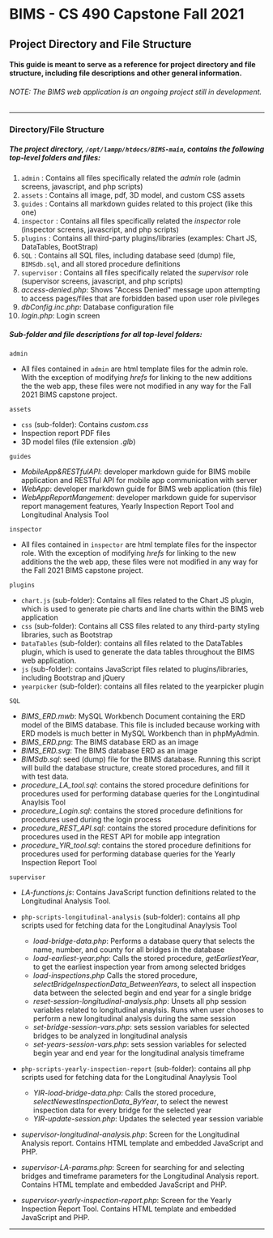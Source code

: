 
# BIMS - CS 490 Capstone Fall 2021
## Project Directory and File Structure

#### This guide is meant to serve as a reference for project directory and file structure, including file descriptions and other general information.

###### *NOTE: The BIMS web application is an ongoing project still in development.* 
--------------------------------------------------------
### Directory/File Structure
##### The project directory, `/opt/lampp/htdocs/BIMS-main`, contains the following top-level folders and files:
1. `admin` : Contains all files specifically related the *admin* role (admin screens, javascript, and php scripts)
2.  `assets` : Contains all image, pdf, 3D model, and custom CSS assets
3. `guides` : Contains all markdown guides related to this project (like this one)
4. `inspector` : Contains all files specifically related the *inspector* role (inspector screens, javascript, and php scripts)
5. `plugins` : Contains all third-party plugins/libraries (examples: Chart JS, DataTables, BootStrap)
6. `SQL` : Contains all SQL files, including database seed (dump) file, `BIMSdb.sql`, and all stored procedure definitions
7. `supervisor` : Contains all files specifically related the *supervisor* role (supervisor screens, javascript, and php scripts) 
8. *access-denied.php*: Shows "Access Denied" message upon attempting to access pages/files that are forbidden based upon user role pivileges
8. *dbConfig.inc.php*: Database configuration file
9. *login.php*: Login screen
 

##### Sub-folder and file descriptions for all top-level folders:
`admin`
- All files contained in `admin` are html template files for the admin role. With the exception of modifying *hrefs* for linking to the new additions the the web app, these files were not modified in any way for the Fall 2021 BIMS capstone project.


`assets`
- `css` (sub-folder): Contains *custom.css*
- Inspection report PDF files
- 3D model files (file extension *.glb*)

`guides`
- *MobileApp&RESTfulAPI*: developer markdown guide for BIMS mobile application and RESTful API for mobile app communication with server
- *WebApp*: developer markdown guide for BIMS web application (this file)
- *WebAppReportMangement*: developer markdown guide for supervisor report management features, Yearly Inspection Report Tool and Longitudinal Analysis Tool

`inspector`
- All files contained in `inspector` are html template files for the inspector role. With the exception of modifying *hrefs* for linking to the new additions the the web app, these files were not modified in any way for the Fall 2021 BIMS capstone project.

`plugins`
- `chart.js` (sub-folder): Contains all files related to the Chart JS plugin, which is used to generate pie charts and line charts within the BIMS web application
- `css` (sub-folder): Contains all CSS files related to any third-party styling libraries, such as Bootstrap
- `DataTables` (sub-folder): contains all files related to the DataTables plugin, which is used to generate the data tables throughout the BIMS web application.
- `js` (sub-folder): contains JavaScript files related to plugins/libraries, including Bootstrap and jQuery
- `yearpicker` (sub-folder): contains all files related to the yearpicker plugin

`SQL`
- *BIMS_ERD.mwb*: MySQL Workbench Document containing the ERD model of the BIMS database. This file is included because working with ERD models is much better in MySQL Workbench than in phpMyAdmin.
- *BIMS_ERD.png*: The BIMS database ERD as an image
- *BIMS_ERD.svg*: The BIMS database ERD as an image
- *BIMSdb.sql*: seed (dump) file for the BIMS database. Running this script will build the database structure, create stored procedures, and fill it with test data.
- *procedure_LA_tool.sql*: contains the stored procedure definitions for procedures used for performing database queries for the Longintudinal Anaylsis Tool
- *procedure_Login.sql*: contains the stored procedure definitions for procedures used during the login process
- *procedure_REST_API.sql*: contains the stored procedure definitions for procedures used in the REST API for mobile app integration
- *procedure_YIR_tool.sql*: contains the stored procedure definitions for procedures used for performing database queries for the Yearly Inspection Report Tool

`supervisor`
- *LA-functions.js*: Contains JavaScript function definitions related to the Longitudinal Analysis Tool. 

- `php-scripts-longitudinal-analysis` (sub-folder): contains all php scripts used for fetching data for the Longitudinal Anaylysis Tool
    - *load-bridge-data.php*: Performs a database query that selects the name, number, and county for all bridges in the database
    - *load-earliest-year.php*: Calls the stored procedure, *getEarliestYear*, to get the earliest inspection year from among selected bridges
    - *load-inspections.php* Calls the stored procedure, *selectBridgeInspectionData_BetweenYears*, to select all inspection data between the selected begin and end year for a single bridge
    - *reset-session-longitudinal-analysis.php*: Unsets all php session variables related to longitudinal anaylsis. Runs when user chooses to perform a new longitudinal analysis during the same session
    - *set-bridge-session-vars.php*: sets session variables for selected bridges to be analyzed in longitudinal analysis
    - *set-years-session-vars.php*: sets session variables for selected begin year and end year for the longitudinal analysis timeframe

- `php-scripts-yearly-inspection-report` (sub-folder): contains all php scripts used for fetching data for the Longitudinal Anaylysis Tool
    - *YIR-load-bridge-data.php*: Calls the stored procedure, *selectNewestInspectionData_ByYear*, to select the newest inspection data for every bridge for the selected year 
    - *YIR-update-session.php*: Updates the selected year session variable

- *supervisor-longitudinal-analysis.php*: Screen for the Longitudinal Analysis report. Contains HTML template and embedded JavaScript and PHP.

- *supervisor-LA-params.php*: Screen for searching for and selecting bridges and timeframe parameters for the Longitudinal Analysis report. Contains HTML template and embedded JavaScript and PHP.

- *supervisor-yearly-inspection-report.php*: Screen for the Yearly Inspection Report Tool. Contains HTML template and embedded JavaScript and PHP.
----------------------------------------------------------





